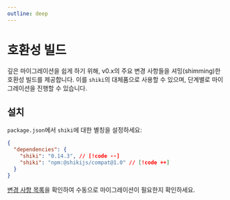 ```yaml
---
outline: deep
---
```


# 호환성 빌드

깊은 마이그레이션을 쉽게 하기 위해, v0.x의 주요 변경 사항들을 셔밍(shimming)한 호환성 빌드를 제공합니다. 이를 `shiki`의 대체품으로 사용할 수 있으며, 단계별로 마이그레이션을 진행할 수 있습니다.

## 설치

<Badges name="@shikijs/compat" />

`package.json`에서 `shiki`에 대한 별칭을 설정하세요:

<!-- eslint-skip -->

```json
{
  "dependencies": {
    "shiki": "0.14.3", // [!code --]
    "shiki": "npm:@shikijs/compat@1.0" // [!code ++]
  }
}
```

[변경 사항 목록](/guide/migrate#migrate-from-v0-14)을 확인하여 수동으로 마이그레이션이 필요한지 확인하세요.
